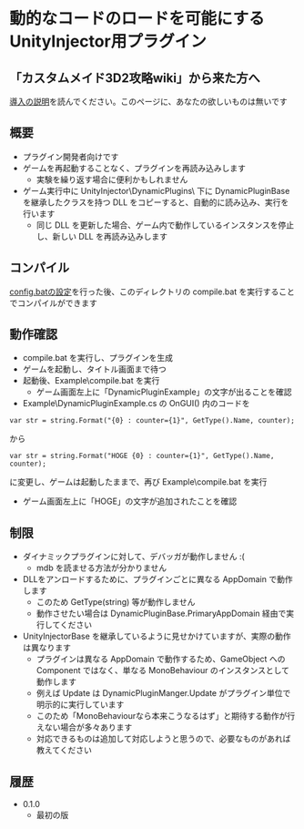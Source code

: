 ﻿# 動的なコードのロードを可能にするUnityInjector用プラグイン

## 「カスタムメイド3D2攻略wiki」から来た方へ

[導入の説明](../INSTALL.md)を読んでください。このページに、あなたの欲しいものは無いです


## 概要

 - プラグイン開発者向けです
 - ゲームを再起動することなく、プラグインを再読み込みします
    - 実験を繰り返す場合に便利かもしれません
 - ゲーム実行中に UnityInjector\DynamicPlugins\ 下に DynamicPluginBase を継承したクラスを持つ DLL をコピーすると、自動的に読み込み、実行を行います
    - 同じ DLL を更新した場合、ゲーム内で動作しているインスタンスを停止し、新しい DLL を再読み込みします


## コンパイル

[config.batの設定](../INSTALL.md)を行った後、このディレクトリの compile.bat を実行することでコンパイルができます


## 動作確認

 - compile.bat を実行し、プラグインを生成
 - ゲームを起動し、タイトル画面まで待つ
 - 起動後、Example\compile.bat を実行
    - ゲーム画面左上に「DynamicPluginExample」の文字が出ることを確認
 - Example\DynamicPluginExample.cs の OnGUI() 内のコードを
```
var str = string.Format("{0} : counter={1}", GetType().Name, counter);
```

から

```
var str = string.Format("HOGE {0} : counter={1}", GetType().Name, counter);
```

に変更し、ゲームは起動したままで、再び Example\compile.bat を実行

 - ゲーム画面左上に「HOGE」の文字が追加されたことを確認


## 制限

 - ダイナミックプラグインに対して、デバッガが動作しません :(
    - mdb を読ませる方法が分かりません
 - DLLをアンロードするために、プラグインごとに異なる AppDomain で動作します
    - このため GetType(string) 等が動作しません
    - 動作させたい場合は DynamicPluginBase.PrimaryAppDomain 経由で実行してください
 - UnityInjectorBase を継承しているように見せかけていますが、実際の動作は異なります
    - プラグインは異なる AppDomain で動作するため、GameObject への Component ではなく、単なる MonoBehaviour のインスタンスとして動作します
    - 例えば Update は DynamicPluginManger.Update がプラグイン単位で明示的に実行しています
    - このため「MonoBehaviourなら本来こうなるはず」と期待する動作が行えない場合が多々あります
    - 対応できるものは追加して対応しようと思うので、必要なものがあれば教えてください


## 履歴

 - 0.1.0
    - 最初の版
